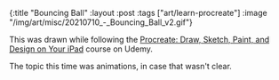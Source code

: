 {:title "Bouncing Ball"
 :layout :post
 :tags ["art/learn-procreate"]
 :image "/img/art/misc/20210710_-_Bouncing_Ball_v2.gif"}

This was drawn while following the [Procreate: Draw, Sketch, Paint, and Design
on Your iPad][udemy] course on Udemy.

The topic this time was animations, in case that wasn't clear.

[udemy]: https://www.udemy.com/course/procreate-draw-sketch-paint-and-design-on-your-ipad/
